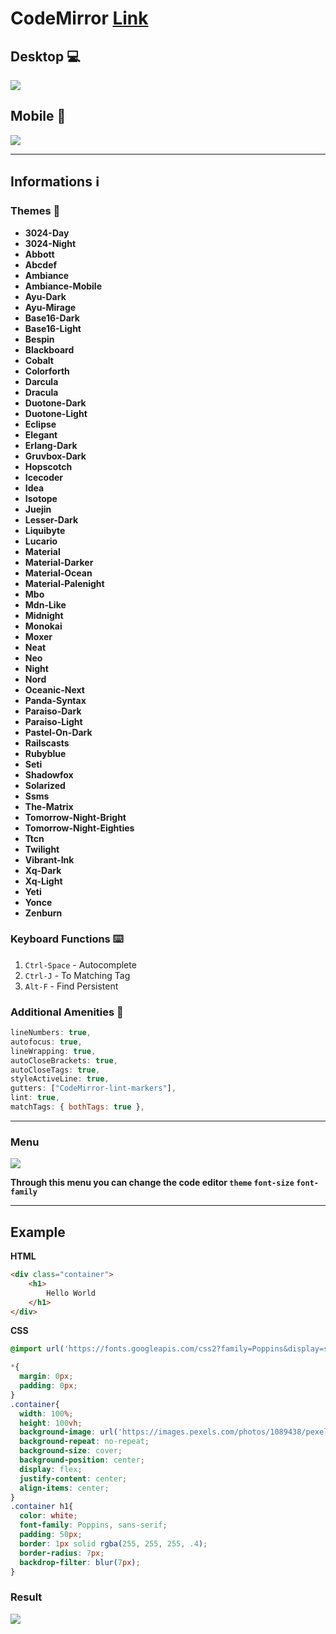 # CodeMirror [Link](https://ngx-codemirror-bek.vercel.app/)

## Desktop 💻
<img src="./screenshot/desktop.png" />

## Mobile 📱
<img src="./screenshot/mobile.png" />

***

## Informations ℹ️

### Themes 🌈
* **3024-Day**
* **3024-Night**
* **Abbott**
* **Abcdef**
* **Ambiance**
* **Ambiance-Mobile**
* **Ayu-Dark**
* **Ayu-Mirage**
* **Base16-Dark**
* **Base16-Light**
* **Bespin**
* **Blackboard**
* **Cobalt**
* **Colorforth**
* **Darcula**
* **Dracula**
* **Duotone-Dark**
* **Duotone-Light**
* **Eclipse**
* **Elegant**
* **Erlang-Dark**
* **Gruvbox-Dark**
* **Hopscotch**
* **Icecoder**
* **Idea**
* **Isotope**
* **Juejin**
* **Lesser-Dark**
* **Liquibyte**
* **Lucario**
* **Material**
* **Material-Darker**
* **Material-Ocean**
* **Material-Palenight**
* **Mbo**
* **Mdn-Like**
* **Midnight**
* **Monokai**
* **Moxer**
* **Neat**
* **Neo**
* **Night**
* **Nord**
* **Oceanic-Next**
* **Panda-Syntax**
* **Paraiso-Dark**
* **Paraiso-Light**
* **Pastel-On-Dark**
* **Railscasts**
* **Rubyblue**
* **Seti**
* **Shadowfox**
* **Solarized**
* **Ssms**
* **The-Matrix**
* **Tomorrow-Night-Bright**
* **Tomorrow-Night-Eighties**
* **Ttcn**
* **Twilight**
* **Vibrant-Ink**
* **Xq-Dark**
* **Xq-Light**
* **Yeti**
* **Yonce**
* **Zenburn**

### Keyboard Functions ⌨️
1. `Ctrl-Space` - Autocomplete
2. `Ctrl-J` - To Matching Tag
3. `Alt-F` - Find Persistent

### Additional Amenities 🌟

```js
lineNumbers: true,
autofocus: true,
lineWrapping: true,
autoCloseBrackets: true,
autoCloseTags: true,
styleActiveLine: true,
gutters: ["CodeMirror-lint-markers"],
lint: true,
matchTags: { bothTags: true },
```
***

### Menu

<img src="./screenshot/menu.png" />

**Through this menu you can change the code editor `theme` `font-size` `font-family`**

***

## Example

**HTML**
```html
<div class="container">
    <h1>
        Hello World
    </h1>
</div>
```

**CSS**
```css
@import url('https://fonts.googleapis.com/css2?family=Poppins&display=swap');

*{
  margin: 0px;
  padding: 0px;
}
.container{
  width: 100%;
  height: 100vh;
  background-image: url('https://images.pexels.com/photos/1089438/pexels-photo-1089438.jpeg?auto=compress&cs=tinysrgb&w=1260&h=750&dpr=1');
  background-repeat: no-repeat;
  background-size: cover;
  background-position: center;
  display: flex;
  justify-content: center;
  align-items: center;
}
.container h1{
  color: white;
  font-family: Poppins, sans-serif;
  padding: 50px;
  border: 1px solid rgba(255, 255, 255, .4);
  border-radius: 7px;
  backdrop-filter: blur(7px);
}
```

### Result

<img src="./screenshot/preview.png" />

